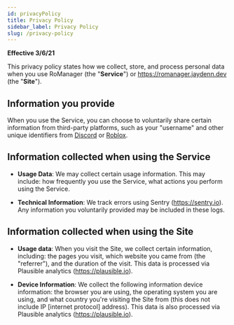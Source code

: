 ```yaml
---
id: privacyPolicy
title: Privacy Policy
sidebar_label: Privacy Policy
slug: /privacy-policy
---
```

**Effective 3/6/21**

This privacy policy states how we collect, store, and process personal data when you use RoManager (the "**Service**") or https://romanager.jaydenn.dev (the "**Site**").

## Information you provide
When you use the Service, you can choose to voluntarily share certain information from third-party platforms, such as your "username" and other unique identifiers from [Discord](https://discord.com) or [Roblox](https://roblox.com).

## Information collected when using the Service
* **Usage Data**: We may collect certain usage information. This may include: how frequently you use the Service, what actions you perform using the Service.

* **Technical Information**: We track errors using Sentry (https://sentry.io). Any information you voluntarily provided may be included in these logs.

## Information collected when using the Site
* **Usage data**: When you visit the Site, we collect certain information, including: the pages you visit, which website you came from (the "referrer"), and the duration of the visit. This data is processed via Plausible analytics (https://plausible.io).

* **Device Information**: We collect the following information device information: the browser you are using, the operating system you are using, and what country you're visiting the Site from (this does not include IP [internet protocol] address). This data is also processed via Plausible analytics (https://plausible.io).

